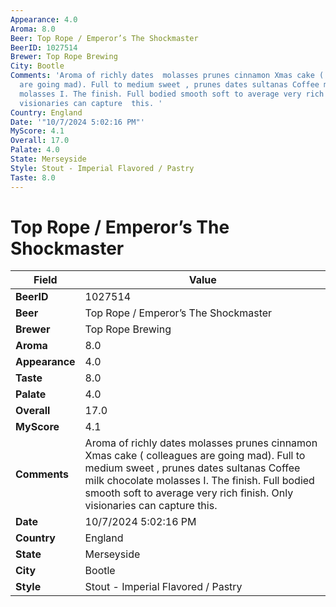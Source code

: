 ```yaml
---
Appearance: 4.0
Aroma: 8.0
Beer: Top Rope / Emperor’s The Shockmaster
BeerID: 1027514
Brewer: Top Rope Brewing
City: Bootle
Comments: 'Aroma of richly dates  molasses prunes cinnamon Xmas cake ( colleagues
  are going mad). Full to medium sweet , prunes dates sultanas Coffee milk chocolate
  molasses I. The finish. Full bodied smooth soft to average very rich finish.  Only
  visionaries can capture  this. '
Country: England
Date: '"10/7/2024 5:02:16 PM"'
MyScore: 4.1
Overall: 17.0
Palate: 4.0
State: Merseyside
Style: Stout - Imperial Flavored / Pastry
Taste: 8.0
---
```


# Top Rope / Emperor’s The Shockmaster

| Field         | Value |
|---------------|-------|
| **BeerID** | 1027514 |
| **Beer** | Top Rope / Emperor’s The Shockmaster |
| **Brewer** | Top Rope Brewing |
| **Aroma** | 8.0 |
| **Appearance** | 4.0 |
| **Taste** | 8.0 |
| **Palate** | 4.0 |
| **Overall** | 17.0 |
| **MyScore** | 4.1 |
| **Comments** | Aroma of richly dates  molasses prunes cinnamon Xmas cake ( colleagues are going mad). Full to medium sweet , prunes dates sultanas Coffee milk chocolate molasses I. The finish. Full bodied smooth soft to average very rich finish.  Only visionaries can capture  this.  |
| **Date** | 10/7/2024 5:02:16 PM |
| **Country** | England |
| **State** | Merseyside |
| **City** | Bootle |
| **Style** | Stout - Imperial Flavored / Pastry |
